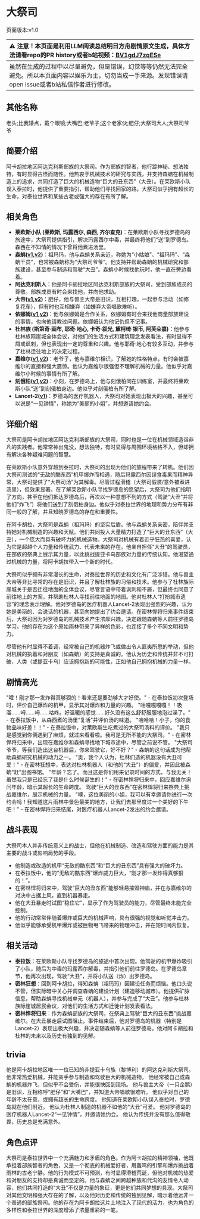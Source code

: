 # 大祭司
页面版本:v1.0
 

| :warning: 注意！本页面是利用LLM阅读总结明日方舟剧情原文生成，具体方法请看repo的PR history或者b站视频：[BV1gdJ7zqESe](https://www.bilibili.com/video/BV1gdJ7zqESe/)         |
|:----------------------------|
| 虽然在生成的过程中以尽量避免，但是错误，幻觉等等仍然无法完全避免。所以本页面内容以娱乐为主，切勿当成一手来源。发现错误请open issue或者b站私信作者进行修改。|



## 其他名称
老头;比我矮点，戴个眼镜;大嘴巴;老爷子;这个老家伙;肥仔;大祭司大人;大祭司爷爷
## 简要介绍
阿卡胡拉地区阿达克利斯部族的大祭司。作为部族的智者，他行踪神秘、想法独特，有时显得古怪而随性。他热衷于机械技术的研究与实践，并支持森蚺在机械制造上的追求，共同打造了巨大的机械造物“巨大的丑东西”（大丑）。在莱欧斯小队误入泰拉时，他提供了重要指引，帮助他们寻找回家的路。大祭司似乎拥有超长的生命，对泰拉世界和某些古老或强大的存在有所了解。
## 相关角色
-   **莱欧斯小队 (莱欧斯, 玛露西尔, 森西, 齐尔查克)**：在莱欧斯小队寻找罗德岛的旅途中，大祭司提供指引，解决玛露西尔中毒，并最终将他们“送”到罗德岛。森西在不知情的情况下曾将他煮进汤里。
-   **森蚺([v1](char_416_zumama.md),[v2](../char_v3/char_416_zumama.md))**：祖玛玛，他与森蚺关系亲近，称她为“小姑娘”、“祖玛玛”、“森蚺干员”，也常被森蚺称为“大祭司爷爷”。他支持并帮助森蚺的机械研究和部族建设，甚至参与制造和驾驶“大丑”。森蚺小时候找他玩时，他一直在旁边看着。
-   **阿达克利斯人**：他是阿卡胡拉地区阿达克利斯部族的大祭司，受到部族成员的尊敬。部族成员有时会来找他，并向他求助。
-   **大帝([v1](extended_char_da_di.md),[v2](../char_v3/extended_char_da_di.md))**：肥仔，他与兽主大帝是旧识，互相打趣，一起参与活动（如修复花车），但有时也互相嫌弃（如嫌弃大帝唱歌难听）。
-   **依娜姆([v1](extended_char_yi_na_mu.md),[v2](../char_v3/extended_char_yi_na_mu.md))**：他与依娜姆是合作关系，依娜姆有时会来找他商量部族建设的事情，也向他请教过问题。依娜姆认为他记仇但不记事。
-   **杜林族 (斯第奇·画布, 耶奇·地心, 卡奇·叙光, 黛柯绮·银币, 阿芙朵嘉)**：他参与杜林族际崖城全体会议，对他们的生活方式和建筑理念发表看法，有时显得不屑或讽刺，但也表现出一定的尊重和兴趣。他与耶奇·地心有较多互动，并参与了杜林迁往地上的决定过程。
-   **嘉维尔([v1](char_187_ccheal.md),[v2](../char_v3/char_187_ccheal.md))**：老爷子，他与嘉维尔相识，了解她的性格特点，有时会被嘉维尔的直接和强大震惊。他认为嘉维尔很强但不理解机械的力量。他似乎对嘉维尔小时候的事情有所了解。
-   **刻俄柏([v1](char_2013_cerber.md),[v2](../char_v3/char_2013_cerber.md))**：小刻，在罗德岛上，他与刻俄柏同在训练室，并最终将莱欧斯小队“送”到刻俄柏身边。他似乎对刻俄柏有所了解。
-   **Lancet-2([v1](char_285_medic2.md))**：罗德岛的医疗机器人，大祭司对她表现出极大的兴趣，甚至可以说是“一见钟情”，称她为“美丽的小姐”，并想邀请她约会。
## 详细介绍
大祭司是阿卡胡拉地区阿达克利斯部族的大祭司，同时也是一位在机械领域造诣非凡的实践者。他常常神出鬼没，想法独特，有时显得与周围环境格格不入，但却拥有解决各种疑难问题的智慧。

在莱欧斯小队意外穿越到泰拉时，大祭司的出现为他们的旅程带来了转机。他们因大祭司测试的“无敌的酷东西”机甲爆炸而相遇，随后玛露西尔因误食毒果而精神异常，大祭司提供了“大祭司汤”为其解毒。尽管过程滑稽（大祭司假装/意外被煮进汤里），但效果显著。在了解莱欧斯小队寻找罗德岛的愿望后，大祭司为他们指明了方向，甚至在他们抵达罗德岛后，再次以一种意想不到的方式（驾驶“大丑”并将他们“炸飞”）将他们送到了刻俄柏身边。他似乎对泰拉世界的地理和势力分布有非同一般的了解，并且知晓罗德岛的存在和重要性。

在阿卡胡拉，大祭司是森蚺（祖玛玛）的坚实后盾。他与森蚺关系亲密，陪伴并支持她对机械制造的兴趣和天赋。他们共同投入大量精力打造了“巨大的丑东西”（大丑），一个庞大而具有破坏力的机械造物。大祭司对机械有着近乎狂热的喜爱，认为它是超越个人力量和传统武力、代表未来的存在。他亲自担任“大丑”的驾驶员，在部族的祭典上展示其力量，以此挑战提亚卡乌部族对力量的传统认知。他渴望通过机械的力量，将阿卡胡拉带入一个新的时代。

大祭司似乎拥有非常漫长的生命，对泰拉世界的历史和文化有广泛涉猎。他与兽主大帝等非比寻常的存在是旧识，并且了解杜林族的习俗和技术。他参与了杜林族际崖城关于是否迁往地面的全体会议，尽管言语中带着讽刺和不屑，但最终也同意了前往地上的方案，并帮助杜林人寻找前往地面的地图。他对杜林人“打扮城市遗容”的理念表示理解。他对罗德岛的医疗机器人Lancet-2表现出强烈的兴趣，认为她是美丽的、会说话的机器，甚至向她提出了约会邀请。在密林悍将归来事件结束后，大祭司因为对罗德岛的机械技术产生浓厚兴趣，决定跟随森蚺等人前往罗德岛学习。他的存在为这个原始雨林带来了异样的色彩，也连接了多个不同文明和势力。

尽管他有时显得不着调，经常被自己的机器炸飞或做出令人匪夷所思的举动，但他对机械的执着和对朋友（如森蚺）的支持是真诚的。他认为历史和传统并非不可打破，人类（或提亚卡乌）应该拥抱新的可能性，正如他自己拥抱机械的力量一样。
## 剧情高光
"嚯！刚才那一发炸得真够狠的！看来还是要劲够大才好使。" - 在泰拉饭初次登场时，评价自己爆炸的机甲，显示其对爆炸和力量的兴趣。
"咕嘎嘎嘎嘎！！吸溜......呣......呣......咕咚。好温暖的感觉......好久没有这么舒舒服服地泡过澡了。" - 在泰拉饭中，从森西煮的汤里“复活”并评价汤的味道。
"哈哈哈！小子，你的食物品味好差！！" - 在泰拉饭中，对莱欧斯生吃煮过的大祭司汤料的评价。
"我只是感觉到你俩遇到了麻烦，就过来看看啦。我可是无所不能的大祭司。" - 在密林悍将归来中，出现在嘉维尔和森蚺寻找地下城市途中，尽管之前说不管。
"大祭司爷爷，等我们造出这台机器后，你来驾驶它，好不好？" - 森蚺的这句话成为他帮助森蚺研究机械的动力之一。
"奥，我个人认为，杜林们造的机器没有大丑可爱！" - 在密林狂想中，表达对杜林机器人（和他的“大丑”）的偏爱，并因此被森蚺“赶”出图书馆。
"年龄？忘了。而且这是你们用来记录时间的方式，与我无关！虽然我只是已经忘了我是什么时候诞生的！" - 在密林悍将归来中，回应嘉维尔询问年龄，暗示其超长的生命跨度。
驾驶“巨大的丑东西”在密林悍将归来祭典上挑战嘉维尔，展示机械的力量。
"噢，这位美丽的小姐，我可以有幸邀请你进行一次约会吗！我知道这片雨林中景色最美的地方，让我们去那里度过一个美好的下午吧！" - 在密林悍将归来结尾，对医疗机器人Lancet-2发出的约会邀请。
## 战斗表现
大祭司本人并非传统意义上的战士，但他在机械制造、改造和驾驶方面的能力是其主要的战斗或影响局势的手段。
*   他制造或改造的机甲“无敌的酷东西”和“巨大的丑东西”具有强大的破坏力。
*   在泰拉饭中，他的“无敌的酷东西”爆炸威力巨大，“刚才那一发炸得真够狠的！”。
*   在密林悍将归来中，驾驶“巨大的丑东西”能够轻易摧毁神庙，并在与嘉维尔的对决中占据上风，直到机器暴走。
*   他在大丑暴走时试图“稳住它”，显示了作为驾驶员的能力，尽管最终未能完全控制。
*   他的行动常常伴随着爆炸或巨大的机械声响，具有很强的视觉和听觉冲击力。
*   他似乎能够承受机甲爆炸或被巨物甩飞带来的物理冲击，并在短时间内恢复。
## 相关活动
-   **泰拉饭**：在莱欧斯小队寻找罗德岛的旅途中首次出现。他驾驶的机甲爆炸吸引了小队，随后为中毒的玛露西尔解毒，并指引他们前往罗德岛。在罗德岛章节，他再次出现，驾驶“大丑”，并将小队送（炸）出罗德岛。
-   **密林狂想**：回到阿卡胡拉，得知森蚺（祖玛玛）因建设任务而烦恼。他口头说不管，但实际暗中关心并调查森蚺的建设计划（建造移动城市）。他提供矿脉信息，帮助森蚺寻找机械单元（机器人），并参与完成了“大丑”。他参与杜林族际崖城居民会议，对他们的生活方式和迁徙计划发表看法。
-   **密林悍将归来**：作为森蚺部族的大祭司，在祭典上驾驶“巨大的丑东西”挑战嘉维尔。在大丑暴走后试图阻止。事件结束后，他对罗德岛的机器（特别是Lancet-2）表现出极大兴趣，并决定随森蚺等人前往罗德岛。他对阿卡胡拉和杜林的未来以及历史有独到的见解。
## trivia
他是阿卡胡拉地区唯一一位已知的非提亚卡乌族（黎博利）的阿达克利斯大祭司。
他非常热爱机械，并能亲手参与制造和驾驶巨大的机械造物。
他经常被自己或森蚺的机器炸飞，但似乎不会受伤，并能很快回到现场。
他与兽主大帝（一只企鹅）是旧识，互相称呼“肥仔”和“大嘴巴”，并知道大帝唱歌很难听。
他似乎对自己的年龄不太在意，或拥有超长的生命跨度。
他知道在莱欧斯小队误入泰拉时，罗德岛就在他们附近。
他认为杜林人制造的机器不如他的“大丑”可爱。
他对罗德岛的医疗机器人Lancet-2“一见钟情”，并邀请她约会。
他认为传统并没有那么值得敬畏，历史总是充满意外。
## 角色点评
大祭司是泰拉世界中一个充满魅力和矛盾的角色。作为阿卡胡拉的精神领袖，他既承担着部族智者的角色，又是一个彻底的机械爱好者，用轰鸣的引擎和爆炸挑战着雨林的古老宁静。他的行为模式不可预测，有时显得滑稽荒诞，但他对机械的热爱和对朋友的支持却是真诚而坚定的。他与森蚺之间跨越种族和代沟的友情令人动容，他们共同打造的“大丑”不仅是力量的象征，更是他们共同梦想的具现。大祭司对其他文明和强大存在的了解，以及他对历史和传统的独到见解，暗示着他远非一个普通的部族祭司。他的存在为阿卡胡拉这片土地注入了现代的活力，也为角色的多样性和泰拉世界的深度增添了浓墨重彩的一笔。